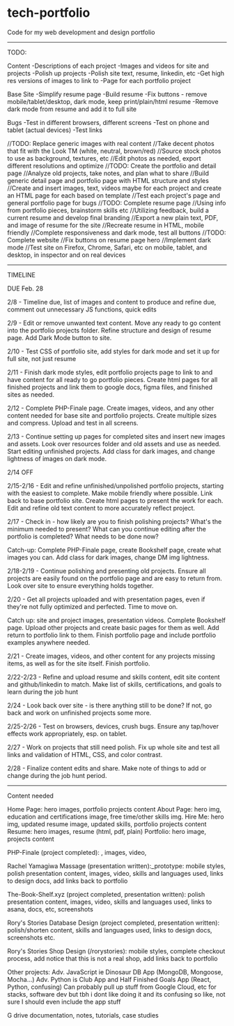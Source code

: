 # tech-portfolio
Code for my web development and design portfolio

---------------------------------------------------------------
TODO:

Content
-Descriptions of each project
-Images and videos for site and projects
-Polish up projects
-Polish site text, resume, linkedin, etc
-Get high res versions of images to link to
-Page for each portfolio project

Base Site
-Simplify resume page
-Build resume
-Fix buttons - remove mobile/tablet/desktop, dark mode, keep print/plain/html resume
-Remove dark mode from resume and add it to full site

Bugs
-Test in different browsers, different screens
-Test on phone and tablet (actual devices)
-Test links

//TODO: Replace generic images with real content
    //Take decent photos that fit with the Look TM (white, neutral, brown/red)
    //Source stock photos to use as background, textures, etc
    //Edit photos as needed, export different resolutions and optimize
//TODO: Create the portfolio and detail page
    //Analyze old projects, take notes, and plan what to share
    //Build generic detail page and portfolio page with HTML structure and styles
    //Create and insert images, text, videos maybe for each project and create an HTML page for each based on template
    //Test each project's page and general portfolio page for bugs
//TODO: Complete resume page
    //Using info from portfolio pieces, brainstorm skills etc
    //Utilizing feedback, build a current resume and develop final branding
    //Export a new plain text, PDF, and image of resume for the site
    //Recreate resume in HTML, mobile friendly
    //Complete responsiveness and dark mode, test all buttons
//TODO: Complete website
    //Fix buttons on resume page hero
    //Implement dark mode
    //Test site on Firefox, Chrome, Safari, etc on mobile, tablet, and desktop, in inspector and on real devices

----------------------------------------------------------------
TIMELINE

DUE Feb. 28

2/8 - Timeline due, list of images and content to produce and refine due, comment out unnecessary JS functions, quick edits

2/9 -  Edit or remove unwanted text content. Move any ready to go content into the portfolio projects folder. Refine structure and design of resume page. Add Dark Mode button to site.

2/10 - Test CSS of portfolio site, add styles for dark mode and set it up for full site, not just resume

2/11 - Finish dark mode styles, edit portfolio projects page to link to and have content for all ready to go portfolio pieces. Create html pages for all finished projects and link them to google docs, figma files, and finished sites as needed.

2/12 - Complete PHP-Finale page. Create images, videos, and any other content needed for base site and portfolio projects. Create multiple sizes and compress. Upload and test in all screens.

2/13 - Continue setting up pages for completed sites and insert new images and assets. Look over resources folder and old assets and use as needed. Start editing unfinished projects. Add class for dark images, and change lightness of images on dark mode.

2/14 OFF

2/15-2/16 - Edit and refine unfinished/unpolished portfolio projects, starting with the easiest to complete. Make mobile friendly where possible. Link back to base portfolio site. Create html pages to present the work for each. Edit and refine old text content to more accurately reflect project.

2/17 - Check in - how likely are you to finish polishing projects? What's the minimum needed to present? What can you continue editing after the portfolio is completed? What needs to be done now?

Catch-up:
Complete PHP-Finale page, create Bookshelf page, create what images you can.
Add class for dark images, change DM img lightness.

2/18-2/19 - Continue polishing and presenting old projects. Ensure all projects are easily found on the portfolio page and are easy to return from. Look over site to ensure everything holds together.

2/20 - Get all projects uploaded and with presentation pages, even if they're not fully optimized and perfected. Time to move on.

Catch up: site and project images, presentation videos. Complete Bookshelf page. Upload other projects and create basic pages for them as well. Add return to portfolio link to them. Finish portfolio page and include portfolio examples anywhere needed.

2/21 - Create images, videos, and other content for any projects missing items, as well as for the site itself. Finish portfolio.

2/22-2/23 - Refine and upload resume and skills content, edit site content and github/linkedin to match. Make list of skills, certifications, and goals to learn during the job hunt

2/24 - Look back over site - is there anything still to be done? If not, go back and work on unfinished projects some more.

2/25-2/26 - Test on browsers, devices, crush bugs. Ensure any tap/hover effects work appropriately, esp. on tablet.

2/27 - Work on projects that still need polish. Fix up whole site and test all links and validation of HTML, CSS, and color contrast.

2/28 - Finalize content edits and share. Make note of things to add or change during the job hunt period.

------------------------------------------------
Content needed

<!--Favicon files-->
Home Page: hero images, portfolio projects content
About Page: hero img, education and certifications image, free time/other skills img.
Hire Me: hero img, updated resume image, updated skills, portfolio projects content
Resume: <!--hero text, hero buttons,--> hero images, resume (html, pdf, plain)
Portfolio: hero image, projects content

PHP-Finale (project completed): <!--presentation page and content-->, images, video, <!--description, skills and languages used-->

Rachel Yamagiwa Massage (presentation written):_prototype: mobile styles, polish presentation content, images, video, skills and languages used, links to design docs, add links back to portfolio

The-Book-Shelf.xyz (project completed, presentation written): polish presentation content, images, video, skills and languages used, links to asana, docs, etc, screenshots

Rory's Stories Database Design (project completed, presentation written): polish/shorten content, skills and languages used, links to design docs, screenshots etc.

Rory's Stories Shop Design (/rorystories): mobile styles, complete checkout process, add notice that this is not a real shop, add links back to portfolio

Other projects: Adv. JavaScript ie Dinosaur DB App (MongoDB, Mongoose, Mocha...)
Adv. Python is Club App and Half Finished Goals App (React, Python, confusing)
Can probably pull up stuff from Google Cloud, etc for stacks, software dev but tbh i dont like doing it and its confusing so like, not sure I should even include the app stuff

G drive documentation, notes, tutorials, case studies